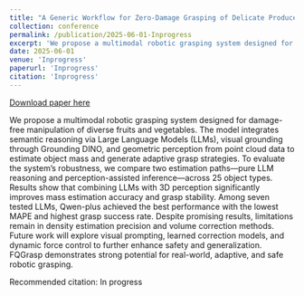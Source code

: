 ```yaml
---
title: "A Generic Workflow for Zero-Damage Grasping of Delicate Produce Using LLMs and Volume Estimation"
collection: conference
permalink: /publication/2025-06-01-Inprogress
excerpt: 'We propose a multimodal robotic grasping system designed for damage-free manipulation of diverse fruits and vegetables. The model integrates semantic reasoning via Large Language Models (LLMs), visual grounding through Grounding DINO, and geometric perception from point cloud data to estimate object mass and generate adaptive grasp strategies.'
date: 2025-06-01
venue: 'Inprogress'
paperurl: 'Inprogress'
citation: 'Inprogress'
---
```


<a href='Inprogress'>Download paper here</a>

We propose a multimodal robotic grasping system designed for damage-free manipulation of diverse fruits and vegetables. The model integrates semantic reasoning via Large Language Models (LLMs), visual grounding through Grounding DINO, and geometric perception from point cloud data to estimate object mass and generate adaptive grasp strategies. To evaluate the system’s robustness, we compare two estimation paths—pure LLM reasoning and perception-assisted inference—across 25 object types. Results show that combining LLMs with 3D perception significantly improves mass estimation accuracy and grasp stability. Among seven tested LLMs, Qwen-plus achieved the best performance with the lowest MAPE and highest grasp success rate. Despite promising results, limitations remain in density estimation precision and volume correction methods. Future work will explore visual prompting, learned correction models, and dynamic force control to further enhance safety and generalization. FQGrasp demonstrates strong potential for real-world, adaptive, and safe robotic grasping.

Recommended citation: In progress